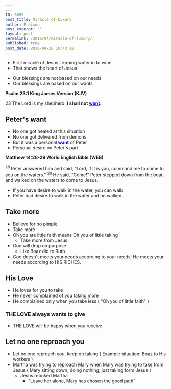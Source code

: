 ```yaml
---
---
ID: 6099
post_title: Miracle of Luxury
author: Praison
post_excerpt: ""
layout: post
permalink: /2016/04/miracle-of-luxury/
published: true
post_date: 2016-04-28 18:43:18
---
```

<ul>
 	<li>First miracle of Jesus :Turning water in to wine</li>
 	<li>That shows the heart of Jesus</li>
</ul>
<ul>
 	<li>Our blessings are not based on our needs</li>
 	<li>Our blessings are based on our wants</li>
</ul>
<strong><span class="passage-display-bcv">Psalm 23:1
</span><span class="passage-display-version">King James Version (KJV)</span></strong>
<p class="chapter-2"><span id="en-KJV-14237" class="text Ps-23-1"><span class="chapternum">23 </span>The <span class="small-caps">Lord</span> is my shepherd; <strong>I shall not <span style="text-decoration: underline; color: #0000ff;">want</span></strong>.</span></p>

<h2 class="chapter-2"><strong>Peter's want</strong></h2>
<ul>
 	<li>No one got healed at this situation</li>
 	<li>No one got delivered from demons</li>
 	<li>But it was a personal <span style="color: #0000ff;"><strong>want</strong> </span>of Peter</li>
 	<li>Personal desire on Peter's part</li>
</ul>
<strong><span class="passage-display-bcv">Matthew 14:28-29
</span><span class="passage-display-version">World English Bible (WEB)</span></strong>

<span id="en-WEB-23626" class="text Matt-14-28"><sup class="versenum">28 </sup>Peter answered him and said, “Lord, if it is you, command me to come to you on the waters.”
</span><span id="en-WEB-23627" class="text Matt-14-29"><sup class="versenum">29 </sup>He said, <span class="woj">“Come!”
</span></span><span class="text Matt-14-29">Peter stepped down from the boat, and walked on the waters to come to Jesus.</span>
<ul>
 	<li>If you have desire to walk in the water, you can walk</li>
 	<li>Peter had desire to walk in the water and he walked.</li>
</ul>
<h2><strong>Take more</strong></h2>
<ul>
 	<li>Believe for no pimple</li>
 	<li>Take more</li>
 	<li>Oh you are little faith means Oh you of little taking
<ul>
 	<li>Take more from Jesus</li>
</ul>
</li>
 	<li>God will drop on purpose
<ul>
 	<li>Like Boaz did to Ruth</li>
</ul>
</li>
 	<li>God doesn't meets your needs according to your needs; He meets your needs according to HIS RICHES.</li>
</ul>
<h2><strong>His Love</strong></h2>
<ul>
 	<li>He loves for you to take</li>
 	<li>He never complained of you taking more</li>
 	<li>He complained only when you take less ( "Oh you of little faith" )</li>
</ul>
<h3><strong>THE LOVE always wants to give</strong></h3>
<ul>
 	<li>THE LOVE will be happy when you receive.</li>
</ul>
<h2><strong>Let no one reproach you</strong></h2>
<ul>
 	<li>Let no one reproach you, keep on taking ( Example situation: Boaz to His workers )</li>
 	<li>Martha was trying to reproach Mary when Mary was trying to take from Jesus ( Mary sitting down, doing nothing, just taking form Jesus )
<ul>
 	<li>Jesus rebuked Martha
<ul>
 	<li>"Leave her alone, Mary has chosen the good path"</li>
</ul>
</li>
</ul>
</li>
</ul>